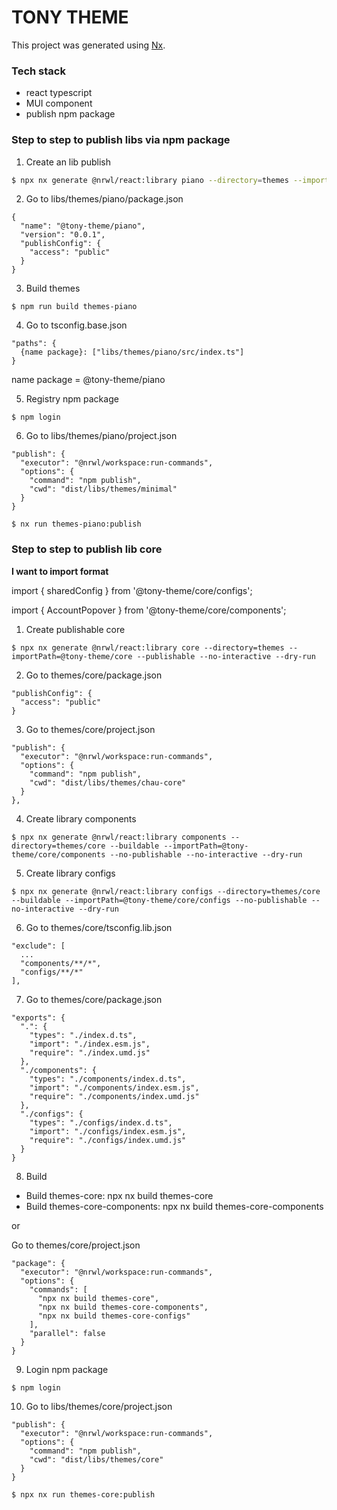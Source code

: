 # TONY THEME

This project was generated using [Nx](https://nx.dev).

### Tech stack

- react typescript
- MUI component
- publish npm package

### Step to step to publish libs via npm package

1. Create an lib publish

```bash
$ npx nx generate @nrwl/react:library piano --directory=themes --importPath=@tony-theme/piano --publishable
```

2. Go to libs/themes/piano/package.json

```
{
  "name": "@tony-theme/piano",
  "version": "0.0.1",
  "publishConfig": {
    "access": "public"
  }
}
```

3. Build themes

```
$ npm run build themes-piano
```

4. Go to tsconfig.base.json

```
"paths": {
  {name package}: ["libs/themes/piano/src/index.ts"]
}
```

name package = @tony-theme/piano

5. Registry npm package

```
$ npm login
```

6. Go to libs/themes/piano/project.json

```
"publish": {
  "executor": "@nrwl/workspace:run-commands",
  "options": {
    "command": "npm publish",
    "cwd": "dist/libs/themes/minimal"
  }
}

$ nx run themes-piano:publish
```

### Step to step to publish lib core

<b>I want to import format</b>

import { sharedConfig } from '@tony-theme/core/configs';

import { AccountPopover } from '@tony-theme/core/components';

1. Create publishable core

```
$ npx nx generate @nrwl/react:library core --directory=themes --importPath=@tony-theme/core --publishable --no-interactive --dry-run
```

2. Go to themes/core/package.json

```
"publishConfig": {
  "access": "public"
}
```

3. Go to themes/core/project.json

```
"publish": {
  "executor": "@nrwl/workspace:run-commands",
  "options": {
    "command": "npm publish",
    "cwd": "dist/libs/themes/chau-core"
  }
},
```

4. Create library components

```
$ npx nx generate @nrwl/react:library components --directory=themes/core --buildable --importPath=@tony-theme/core/components --no-publishable --no-interactive --dry-run
```

5. Create library configs

```
$ npx nx generate @nrwl/react:library configs --directory=themes/core --buildable --importPath=@tony-theme/core/configs --no-publishable --no-interactive --dry-run
```

6. Go to themes/core/tsconfig.lib.json

```
"exclude": [
  ...
  "components/**/*",
  "configs/**/*"
],
```

7. Go to themes/core/package.json

```
"exports": {
  ".": {
    "types": "./index.d.ts",
    "import": "./index.esm.js",
    "require": "./index.umd.js"
  },
  "./components": {
    "types": "./components/index.d.ts",
    "import": "./components/index.esm.js",
    "require": "./components/index.umd.js"
  },
  "./configs": {
    "types": "./configs/index.d.ts",
    "import": "./configs/index.esm.js",
    "require": "./configs/index.umd.js"
  }
}
```

8. Build

- Build themes-core: npx nx build themes-core
- Build themes-core-components: npx nx build themes-core-components

or

Go to themes/core/project.json

```
"package": {
  "executor": "@nrwl/workspace:run-commands",
  "options": {
    "commands": [
      "npx nx build themes-core",
      "npx nx build themes-core-components",
      "npx nx build themes-core-configs"
    ],
    "parallel": false
  }
}
```

9. Login npm package

```
$ npm login
```

10. Go to libs/themes/core/project.json

```
"publish": {
  "executor": "@nrwl/workspace:run-commands",
  "options": {
    "command": "npm publish",
    "cwd": "dist/libs/themes/core"
  }
}

$ npx nx run themes-core:publish
```
